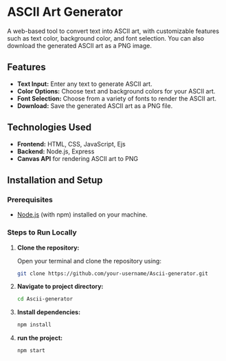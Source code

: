 # ASCII Art Generator

A web-based tool to convert text into ASCII art, with customizable features such as text color, background color, and font selection. You can also download the generated ASCII art as a PNG image.

## Features
- **Text Input:** Enter any text to generate ASCII art.
- **Color Options:** Choose text and background colors for your ASCII art.
- **Font Selection:** Choose from a variety of fonts to render the ASCII art.
- **Download:** Save the generated ASCII art as a PNG file.



## Technologies Used
- **Frontend:** HTML, CSS, JavaScript, Ejs
- **Backend:** Node.js, Express
- **Canvas API** for rendering ASCII art to PNG

## Installation and Setup

### Prerequisites
- [Node.js](https://nodejs.org/) (with npm) installed on your machine.

### Steps to Run Locally

1. **Clone the repository:**

   Open your terminal and clone the repository using:
   ```bash
   git clone https://github.com/your-username/Ascii-generator.git
2. **Navigate to project directory:** 
    ```bash
    cd Ascii-generator
3. **Install dependencies:**
    ```bash
    npm install
4. **run the project:**
    ```bash
    npm start
